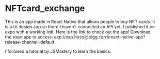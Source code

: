 # NFTcard_exchange
This is an app made in React Native that allows people to buy NFT cards. 
It is a UI design app so there I haven't connected an API yet. I published it on expo with a working link. 
Here is the link to check out the app! Download the expo app to access:
exp://exp.host/@bigg.carrl/react-native-app?release-channel=default


I followed a tutorial by JSMastery to learn the basics.
